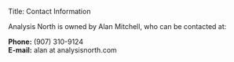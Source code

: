 Title: Contact Information

Analysis North is owned by Alan Mitchell, who can be contacted at:

**Phone:** (907) 310-9124  
**E-mail:** alan at analysisnorth.com
